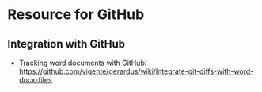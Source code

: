 # Resource for GitHub

## Integration with GitHub
* Tracking word documents with GitHub: https://github.com/vigente/gerardus/wiki/Integrate-git-diffs-with-word-docx-files
